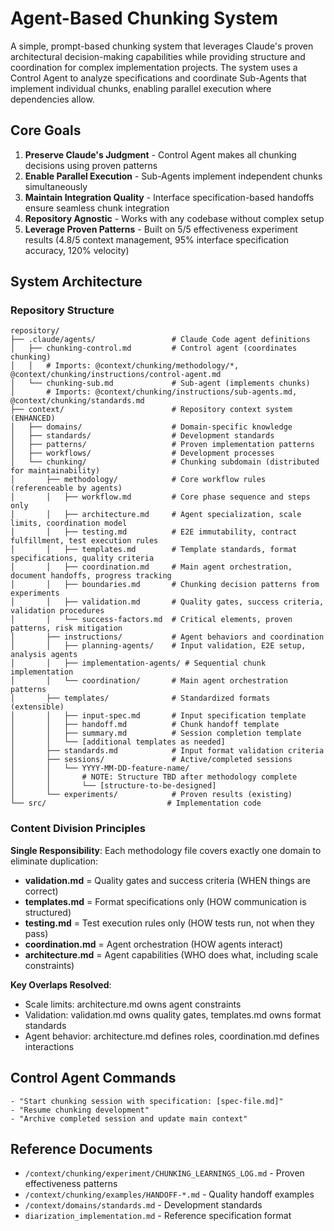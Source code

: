 # Agent-Based Chunking System

A simple, prompt-based chunking system that leverages Claude's proven architectural decision-making capabilities while providing structure and coordination for complex implementation projects. The system uses a Control Agent to analyze specifications and coordinate Sub-Agents that implement individual chunks, enabling parallel execution where dependencies allow.

## Core Goals

1. **Preserve Claude's Judgment** - Control Agent makes all chunking decisions using proven patterns
2. **Enable Parallel Execution** - Sub-Agents implement independent chunks simultaneously 
3. **Maintain Integration Quality** - Interface specification-based handoffs ensure seamless chunk integration
4. **Repository Agnostic** - Works with any codebase without complex setup
5. **Leverage Proven Patterns** - Built on 5/5 effectiveness experiment results (4.8/5 context management, 95% interface specification accuracy, 120% velocity)

## System Architecture

### Repository Structure
```
repository/
├── .claude/agents/                 # Claude Code agent definitions
│   ├── chunking-control.md         # Control agent (coordinates chunking)
│   │   # Imports: @context/chunking/methodology/*, @context/chunking/instructions/control-agent.md
│   └── chunking-sub.md             # Sub-agent (implements chunks)
│       # Imports: @context/chunking/instructions/sub-agents.md, @context/chunking/standards.md
├── context/                        # Repository context system (ENHANCED)
│   ├── domains/                    # Domain-specific knowledge
│   ├── standards/                  # Development standards
│   ├── patterns/                   # Proven implementation patterns
│   ├── workflows/                  # Development processes
│   └── chunking/                   # Chunking subdomain (distributed for maintainability)
│       ├── methodology/            # Core workflow rules (referenceable by agents)
│       │   ├── workflow.md         # Core phase sequence and steps only
│       │   ├── architecture.md     # Agent specialization, scale limits, coordination model
│       │   ├── testing.md          # E2E immutability, contract fulfillment, test execution rules
│       │   ├── templates.md        # Template standards, format specifications, quality criteria
│       │   ├── coordination.md     # Main agent orchestration, document handoffs, progress tracking
│       │   ├── boundaries.md       # Chunking decision patterns from experiments
│       │   ├── validation.md       # Quality gates, success criteria, validation procedures
│       │   └── success-factors.md  # Critical elements, proven patterns, risk mitigation
│       ├── instructions/           # Agent behaviors and coordination
│       │   ├── planning-agents/    # Input validation, E2E setup, analysis agents
│       │   ├── implementation-agents/ # Sequential chunk implementation
│       │   └── coordination/       # Main agent orchestration patterns
│       ├── templates/              # Standardized formats (extensible)
│       │   ├── input-spec.md       # Input specification template
│       │   ├── handoff.md          # Chunk handoff template
│       │   ├── summary.md          # Session completion template
│       │   └── [additional templates as needed]
│       ├── standards.md            # Input format validation criteria
│       ├── sessions/               # Active/completed sessions
│       │   └── YYYY-MM-DD-feature-name/
│       │       # NOTE: Structure TBD after methodology complete
│       │       └── [structure-to-be-designed]
│       └── experiments/            # Proven results (existing)
└── src/                           # Implementation code
```

### Content Division Principles

**Single Responsibility**: Each methodology file covers exactly one domain to eliminate duplication:
- **validation.md** = Quality gates and success criteria (WHEN things are correct)
- **templates.md** = Format specifications only (HOW communication is structured)  
- **testing.md** = Test execution rules only (HOW tests run, not when they pass)
- **coordination.md** = Agent orchestration (HOW agents interact)
- **architecture.md** = Agent capabilities (WHO does what, including scale constraints)

**Key Overlaps Resolved**:
- Scale limits: architecture.md owns agent constraints
- Validation: validation.md owns quality gates, templates.md owns format standards  
- Agent behavior: architecture.md defines roles, coordination.md defines interactions

## Control Agent Commands
```
- "Start chunking session with specification: [spec-file.md]"
- "Resume chunking development"
- "Archive completed session and update main context"
```

## Reference Documents
- `/context/chunking/experiment/CHUNKING_LEARNINGS_LOG.md` - Proven effectiveness patterns
- `/context/chunking/examples/HANDOFF-*.md` - Quality handoff examples
- `/context/domains/standards.md` - Development standards
- `diarization_implementation.md` - Reference specification format